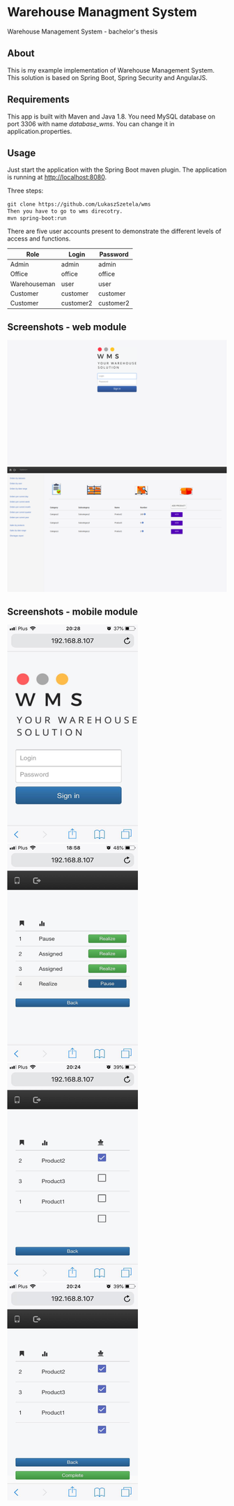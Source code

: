# Warehouse Managment System
Warehouse Management System - bachelor's thesis

## About
This is my example implementation of Warehouse Management System. This solution is based on Spring Boot, Spring Security and AngularJS.

## Requirements
This app is built with Maven and Java 1.8. You need MySQL database on port 3306 with name *database_wms*.
You can change it in application.properties.

## Usage
Just start the application with the Spring Boot maven plugin. The application is
running at [http://localhost:8080](http://localhost:8080).

Three steps:
```
git clone https://github.com/LukaszSzetela/wms
Then you have to go to wms direcotry.
mvn spring-boot:run
```
There are five user accounts present to demonstrate the different levels of access and functions.

| Role | Login | Password |
| --- | --- | --- |
| Admin | admin | admin |
| Office | office | office |
| Warehouseman | user | user |
| Customer | customer | customer |
| Customer | customer2 | customer2 |

## Screenshots - web module
![Screenshot from running application](etc/screen1.png?raw=true "Screenshot WMS-App")
![Screenshot from running application](etc/screen2.png?raw=true "Screenshot WMS-App")

## Screenshots - mobile module
<img src="etc/screen3.png" width="300" height="500"> <img src="etc/screen4.png" width="300" height="500">
<img src="etc/screen5.png" width="300" height="500">
<img src="etc/screen6.png" width="300" height="500">

